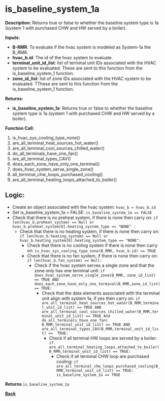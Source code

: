 # is_baseline_system_1a  

**Description:** Returns true or false to whether the baseline system type is 1a (system 1 with purchased CHW and HW served by a boiler).  

**Inputs:**  
- **B-RMR**: To evaluate if the hvac system is modeled as System-1a the B_RMR.   
- **hvac_b.id**: The id of the hvac system to evaluate.  
- **terminal_unit_id_list**: list of terminal unit IDs associated with the HVAC system to be evaluated. These are sent to this function from the is_baseline_system_1 function.
- **zone_id_list**: list of zone IDs associated with the HVAC system to be evaluated. TThese are sent to this function from the is_baseline_system_1 function.

**Returns:**  
- **is_baseline_system_1a**: Returns true or false to whether the baseline system type is 1a (system 1 with purchased CHW and HW served by a boiler).
 
**Function Call:** 
1. is_hvac_sys_cooling_type_none()
2. are_all_terminal_heat_sources_hot_water()  
3. are_all_terminal_cool_sources_chilled_water() 
4. do_all_terminals_have_one_fan()    
6. are_all_terminal_types_CAV()
7. does_each_zone_have_only_one_terminal()    
8. does_hvac_system_serve_single_zone()  
9. all_terminal_chw_loops_purchased_cooling()
10. are_all_terminal_heating_loops_attached_to_boiler() 
 
## Logic:    
- Create an object associated with the hvac system: `hvac_b = hvac_b.id`  
- Set is_baseline_system_1a = FALSE: `is_baseline_system_1a == FALSE`    
- Check that there is no preheat system, if there is none then carry on: `if len(hvac_b.preheat_system) == Null or hvac_b.preheat_system[0].heating_system_type == "NONE" :`    
    - Check that there is no heating system, if there is none then carry on: `if len(hvac_b.heating_system) == Null or hvac_b.heating_system[0].heating_system_type == "NONE":`     
        - Check that there is no cooling system if there is none then carry on: `is_hvac_sys_cooling_type_none(B_RMR, hvac_b.id) == TRUE`  
        - Check that there is no fan system, if there is none then carry on: `if len(hvac_b.fan_system) == Null:`     
            - Check if the hvac system serves a single zone and that the zone only has one terminal unit: `if does_hvac_system_serve_single_zone(B_RMR, zone_id_list) == TRUE AND does_each_zone_have_only_one_terminal(B_RMR,zone_id_list) == TRUE:`  
                - Check that the data elements associated with the terminal unit align with system 1a, if yes then carry on: `if are_all_terminal_heat_sources_hot_water(B_RMR,terminal_unit_id_list) == TRUE AND are_all_terminal_cool_sources_chilled_water(B_RMR,terminal_unit_id_list) == TRUE And do_all_terminals_have_one_fan( B_RMR,terminal_unit_id_list) == TRUE AND  are_all_terminal_types_CAV(B_RMR,terminal_unit_id_list) ==  TRUE:`        
                    - Check if all terminal HW loops are served by a boiler: `if are_all_terminal_heating_loops_attached_to_boiler(B_RMR,terminal_unit_id_list) == TRUE:`  
                        - Check if all terminal CHW loop are purchased cooling: `if are_all_terminal_chw_loops_purchased_cooling(B_RMR,terminal_unit_id_list) == TRUE: is_baseline_system_1a == TRUE`  

**Returns** `is_baseline_system_1a`  



**[Back](../_toc.md)**